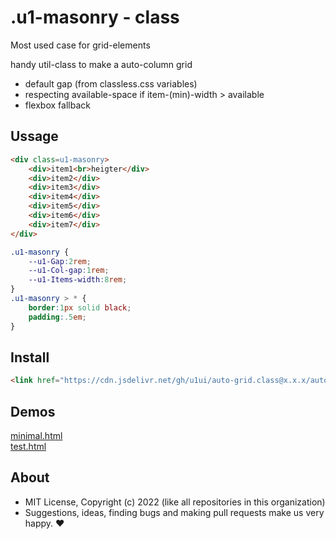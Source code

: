 # .u1-masonry - class
Most used case for grid-elements

handy util-class to make a auto-column grid

- default gap (from classless.css variables)
- respecting available-space if item-(min)-width > available
- flexbox fallback

## Ussage

```html
<div class=u1-masonry>
    <div>item1<br>heigter</div>
    <div>item2</div>
    <div>item3</div>
    <div>item4</div>
    <div>item5</div>
    <div>item6</div>
    <div>item7</div>
</div>
```

```css
.u1-masonry {
    --u1-Gap:2rem;
    --u1-Col-gap:1rem;
    --u1-Items-width:8rem;
}
.u1-masonry > * {
    border:1px solid black;
    padding:.5em;
}
```

## Install

```html
<link href="https://cdn.jsdelivr.net/gh/u1ui/auto-grid.class@x.x.x/auto-grid.min.css" rel=stylesheet>
```

## Demos

[minimal.html](http://gcdn.li/u1ui/auto-grid.class@main/tests/minimal.html)  
[test.html](http://gcdn.li/u1ui/auto-grid.class@main/tests/test.html)  

## About

- MIT License, Copyright (c) 2022 <u1> (like all repositories in this organization) <br>
- Suggestions, ideas, finding bugs and making pull requests make us very happy. ♥

